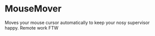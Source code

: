 # MouseMover
Moves your mouse cursor automatically to keep your nosy supervisor happy. Remote work FTW
